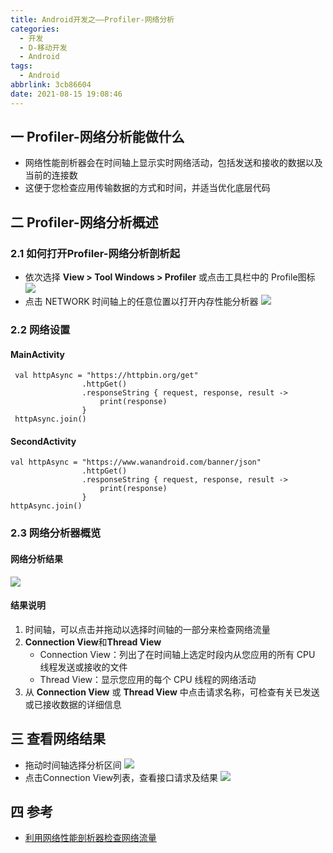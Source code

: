 ```yaml
---
title: Android开发之——Profiler-网络分析
categories:
  - 开发
  - D-移动开发
  - Android
tags:
  - Android
abbrlink: 3cb86604
date: 2021-08-15 19:08:46
---
```

## 一 Profiler-网络分析能做什么

* 网络性能剖析器会在时间轴上显示实时网络活动，包括发送和接收的数据以及当前的连接数
* 这便于您检查应用传输数据的方式和时间，并适当优化底层代码

<!--more-->

## 二  Profiler-网络分析概述

### 2.1 如何打开Profiler-网络分析剖析起

* 依次选择 **View > Tool Windows > Profiler** 或点击工具栏中的 Profile图标
  ![][1]
* 点击 NETWORK 时间轴上的任意位置以打开内存性能分析器
  ![][2]

### 2.2 网络设置

#### MainActivity

```
 val httpAsync = "https://httpbin.org/get"
                .httpGet()
                .responseString { request, response, result ->
                    print(response)
                }
 httpAsync.join()
```

#### SecondActivity

```
val httpAsync = "https://www.wanandroid.com/banner/json"
                .httpGet()
                .responseString { request, response, result ->
                    print(response)
                }
httpAsync.join()
```

### 2.3 网络分析器概览

#### 网络分析结果

![][3]

#### 结果说明

1. 时间轴，可以点击并拖动以选择时间轴的一部分来检查网络流量
2. **Connection View**和**Thread View**
   - Connection View：列出了在时间轴上选定时段内从您应用的所有 CPU 线程发送或接收的文件
   - Thread View：显示您应用的每个 CPU 线程的网络活动
3. 从 **Connection View** 或 **Thread View** 中点击请求名称，可检查有关已发送或已接收数据的详细信息

## 三 查看网络结果

* 拖动时间轴选择分析区间
  ![][4]
* 点击Connection View列表，查看接口请求及结果
  ![][5]

## 四 参考

* [利用网络性能剖析器检查网络流量](https://developer.android.google.cn/studio/profile/network-profiler?hl=zh_cn)


[1]:https://raw.githubusercontent.com/PGzxc/CDN/master/blog-android/android-profiler-network-all-session.png
[2]:https://raw.githubusercontent.com/PGzxc/CDN/master/blog-android/android-profiler-network-clickin.png
[3]:https://raw.githubusercontent.com/PGzxc/CDN/master/blog-android/android-profiler-network-view.png
[4]:https://raw.githubusercontent.com/PGzxc/CDN/master/blog-android/android-profiler-network-period.gif
[5]:https://raw.githubusercontent.com/PGzxc/CDN/master/blog-android/android-profiler-network-response.png